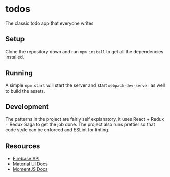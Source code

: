 # todos

The classic todo app that everyone writes

## Setup

Clone the repository down and run `npm install` to get all the dependencies installed.

## Running

A simple `npm start` will start the server and start `webpack-dev-server` as well to build the assets.

## Development

The patterns in the project are fairly self explanatory, it uses React + Redux + Redux Saga to get the job done. The project also runs prettier so that code style can be enforced and ESLint for linting.

## Resources

-   [Firebase API](https://firebase.google.com/docs/firestore/quickstart)
-   [Material UI Docs](https://material-ui.com/getting-started/installation/)
-   [MomentJS Docs](https://momentjs.com/)
